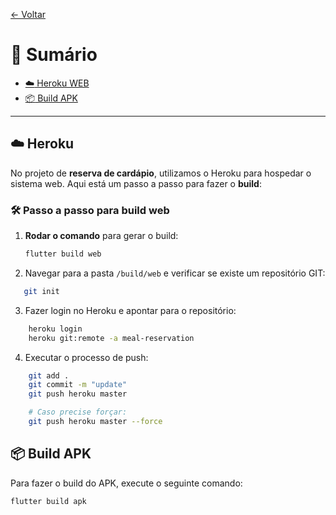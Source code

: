 [← Voltar](../README.md)

# :bookmark_tabs: Sumário

- [:cloud: Heroku WEB](#-heroku)
- [:package: Build APK](#-Build-APK)

---

## :cloud: Heroku

No projeto de **reserva de cardápio**, utilizamos o Heroku para hospedar o sistema web. Aqui está um passo a passo para fazer o **build**:

### :hammer_and_wrench: Passo a passo para build web

1. **Rodar o comando** para gerar o build:
   ```sh
   flutter build web
   ```
2. Navegar para a pasta `/build/web` e verificar se existe um repositório GIT:

```sh
   git init
```

3. Fazer login no Heroku e apontar para o repositório:

```sh
    heroku login
    heroku git:remote -a meal-reservation
```

4. Executar o processo de push:

```sh
    git add .
    git commit -m "update"
    git push heroku master

    # Caso precise forçar:
    git push heroku master --force

```

## :package: Build APK

Para fazer o build do APK, execute o seguinte comando:

```sh
flutter build apk
```
